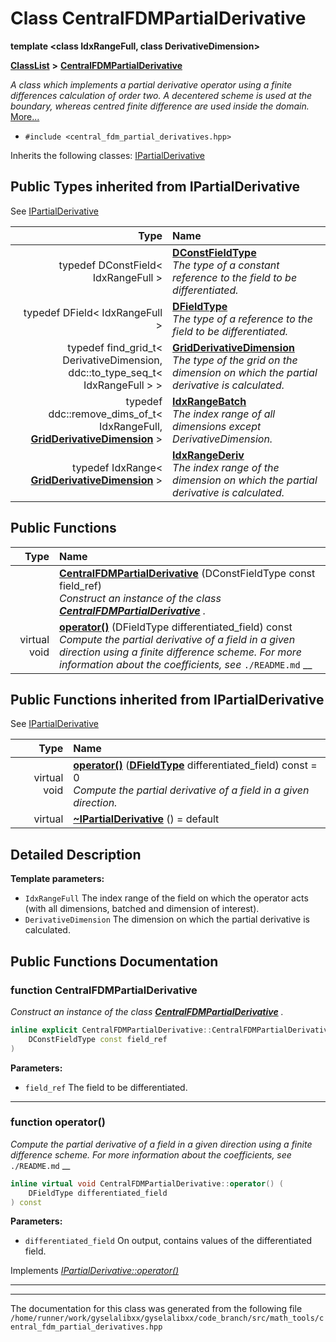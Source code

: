 

# Class CentralFDMPartialDerivative

**template &lt;class IdxRangeFull, class DerivativeDimension&gt;**



[**ClassList**](annotated.md) **>** [**CentralFDMPartialDerivative**](classCentralFDMPartialDerivative.md)



_A class which implements a partial derivative operator using a finite differences calculation of order two. A decentered scheme is used at the boundary, whereas centred finite difference are used inside the domain._ [More...](#detailed-description)

* `#include <central_fdm_partial_derivatives.hpp>`



Inherits the following classes: [IPartialDerivative](classIPartialDerivative.md)
















## Public Types inherited from IPartialDerivative

See [IPartialDerivative](classIPartialDerivative.md)

| Type | Name |
| ---: | :--- |
| typedef DConstField&lt; IdxRangeFull &gt; | [**DConstFieldType**](classIPartialDerivative.md#typedef-dconstfieldtype)  <br>_The type of a constant reference to the field to be differentiated._  |
| typedef DField&lt; IdxRangeFull &gt; | [**DFieldType**](classIPartialDerivative.md#typedef-dfieldtype)  <br>_The type of a reference to the field to be differentiated._  |
| typedef find\_grid\_t&lt; DerivativeDimension, ddc::to\_type\_seq\_t&lt; IdxRangeFull &gt; &gt; | [**GridDerivativeDimension**](classIPartialDerivative.md#typedef-gridderivativedimension)  <br>_The type of the grid on the dimension on which the partial derivative is calculated._  |
| typedef ddc::remove\_dims\_of\_t&lt; IdxRangeFull, [**GridDerivativeDimension**](classIPartialDerivative.md#typedef-gridderivativedimension) &gt; | [**IdxRangeBatch**](classIPartialDerivative.md#typedef-idxrangebatch)  <br>_The index range of all dimensions except DerivativeDimension._  |
| typedef IdxRange&lt; [**GridDerivativeDimension**](classIPartialDerivative.md#typedef-gridderivativedimension) &gt; | [**IdxRangeDeriv**](classIPartialDerivative.md#typedef-idxrangederiv)  <br>_The index range of the dimension on which the partial derivative is calculated._  |






































## Public Functions

| Type | Name |
| ---: | :--- |
|   | [**CentralFDMPartialDerivative**](#function-centralfdmpartialderivative) (DConstFieldType const field\_ref) <br>_Construct an instance of the class_ [_**CentralFDMPartialDerivative**_](classCentralFDMPartialDerivative.md) _._ |
| virtual void | [**operator()**](#function-operator) (DFieldType differentiated\_field) const<br>_Compute the partial derivative of a field in a given direction using a finite difference scheme. For more information about the coefficients, see_ `./README.md` __ |


## Public Functions inherited from IPartialDerivative

See [IPartialDerivative](classIPartialDerivative.md)

| Type | Name |
| ---: | :--- |
| virtual void | [**operator()**](classIPartialDerivative.md#function-operator) ([**DFieldType**](classIPartialDerivative.md#typedef-dfieldtype) differentiated\_field) const = 0<br>_Compute the partial derivative of a field in a given direction._  |
| virtual  | [**~IPartialDerivative**](classIPartialDerivative.md#function-ipartialderivative) () = default<br> |






















































## Detailed Description




**Template parameters:**


* `IdxRangeFull` The index range of the field on which the operator acts (with all dimensions, batched and dimension of interest). 
* `DerivativeDimension` The dimension on which the partial derivative is calculated. 




    
## Public Functions Documentation




### function CentralFDMPartialDerivative 

_Construct an instance of the class_ [_**CentralFDMPartialDerivative**_](classCentralFDMPartialDerivative.md) _._
```C++
inline explicit CentralFDMPartialDerivative::CentralFDMPartialDerivative (
    DConstFieldType const field_ref
) 
```





**Parameters:**


* `field_ref` The field to be differentiated. 




        

<hr>



### function operator() 

_Compute the partial derivative of a field in a given direction using a finite difference scheme. For more information about the coefficients, see_ `./README.md` __
```C++
inline virtual void CentralFDMPartialDerivative::operator() (
    DFieldType differentiated_field
) const
```





**Parameters:**


* `differentiated_field` On output, contains values of the differentiated field. 




        
Implements [*IPartialDerivative::operator()*](classIPartialDerivative.md#function-operator)


<hr>

------------------------------
The documentation for this class was generated from the following file `/home/runner/work/gyselalibxx/gyselalibxx/code_branch/src/math_tools/central_fdm_partial_derivatives.hpp`


